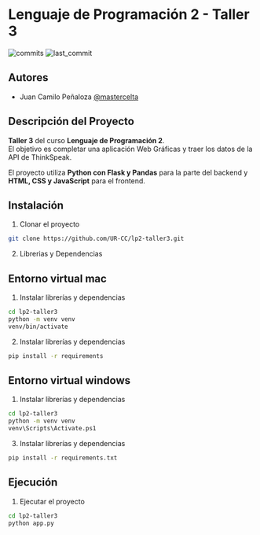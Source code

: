 # Lenguaje de Programación 2 - Taller 3

![commits](https://badgen.net/github/commits/mastercelta/lp2-taller2?icon=github) 
![last_commit](https://img.shields.io/github/last-commit/mastercelta/lp2-taller2)

##  Autores
- Juan Camilo Peñaloza [@mastercelta](https://www.github.com/mastercelta)

## Descripción del Proyecto

**Taller 3** del curso **Lenguaje de Programación 2**.  
El objetivo es completar una aplicación Web Gráficas y traer los datos de la API de ThinkSpeak.

El proyecto utiliza **Python con Flask y Pandas** para la parte del backend y **HTML, CSS y JavaScript** para el frontend.
## Instalación

1. Clonar el proyecto
```bash
git clone https://github.com/UR-CC/lp2-taller3.git
```

2. Librerias y Dependencias

## Entorno virtual mac
1. Instalar librerías y dependencias
```bash
cd lp2-taller3
python -m venv venv
venv/bin/activate
```
2. Instalar librerías y dependencias
```bash
pip install -r requirements
```
## Entorno virtual windows
1. Instalar librerías y dependencias
```bash
cd lp2-taller3
python -m venv venv
venv\Scripts\Activate.ps1
```

3. Instalar librerías y dependencias
```bash
pip install -r requirements.txt
```
    
## Ejecución

1. Ejecutar el proyecto
```bash
cd lp2-taller3
python app.py
```

